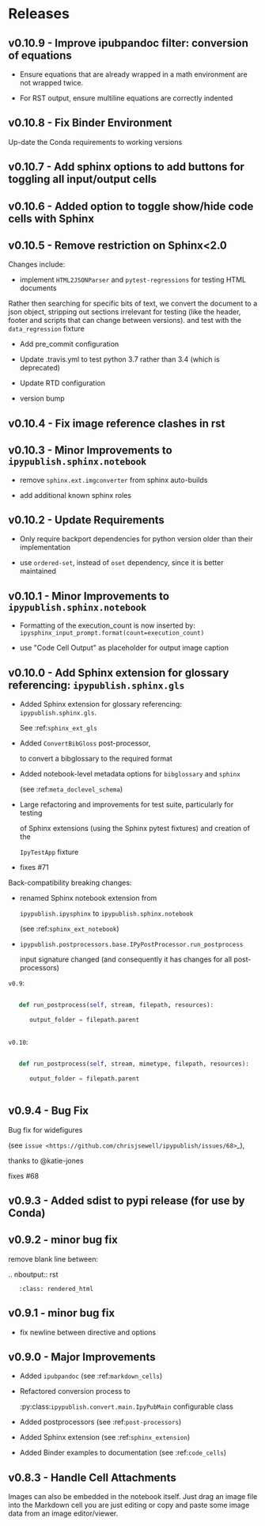 # Releases

## v0.10.9 - Improve ipubpandoc filter: conversion of equations 

- Ensure equations that are already wrapped in a math environment are not wrapped twice. 
- For RST output, ensure multiline equations are correctly indented 

## v0.10.8 - Fix Binder Environment 

Up-date the Conda requirements to working versions 

## v0.10.7 - Add sphinx options to add buttons for toggling all input/output cells 

 

## v0.10.6 - Added option to toggle show/hide code cells with Sphinx 

 

## v0.10.5 - Remove restriction on Sphinx<2.0 

Changes include: 
 
- implement `HTML2JSONParser` and `pytest-regressions` for testing HTML documents 
 
Rather then searching for specific bits of text, we convert the document to a json object, stripping out sections irrelevant for testing (like the header, footer and scripts that can change between versions). and test with the `data_regression` fixture 
 
- Add pre_commit configuration 
- Update .travis.yml to test python 3.7 rather than 3.4 (which is deprecated) 
- Update RTD configuration 
- version bump 
 

## v0.10.4 - Fix image reference clashes in rst 

 

## v0.10.3 - Minor Improvements to `ipypublish.sphinx.notebook` 

- remove `sphinx.ext.imgconverter` from sphinx auto-builds 
- add additional known sphinx roles 

## v0.10.2 - Update Requirements 

- Only require backport dependencies for python version older than their implementation 
- use `ordered-set`, instead of `oset` dependency, since it is better maintained 

## v0.10.1 - Minor Improvements to `ipypublish.sphinx.notebook` 

- Formatting of the execution_count is now inserted by: `ipysphinx_input_prompt.format(count=execution_count)` 
- use "Code Cell Output" as placeholder for output image caption 

## v0.10.0 -  Add Sphinx extension for glossary referencing: `ipypublish.sphinx.gls` 

- Added Sphinx extension for glossary referencing: `ipypublish.sphinx.gls`. 
  See :ref:`sphinx_ext_gls` 
 
- Added `ConvertBibGloss` post-processor, 
  to convert a bibglossary to the required format 
 
- Added notebook-level metadata options for `bibglossary` and `sphinx` 
  (see :ref:`meta_doclevel_schema`) 
 
- Large refactoring and improvements for test suite, particularly for testing 
  of Sphinx extensions (using the Sphinx pytest fixtures) and creation of the 
  `IpyTestApp` fixture 
 
- fixes #71  
 
Back-compatibility breaking changes: 
 
- renamed Sphinx notebook extension from 
  `ipypublish.ipysphinx` to `ipypublish.sphinx.notebook` 
  (see :ref:`sphinx_ext_notebook`) 
 
- `ipypublish.postprocessors.base.IPyPostProcessor.run_postprocess` 
  input signature changed (and consequently it has changes for all post-processors) 
 
`v0.9`: 
 
```python 
   def run_postprocess(self, stream, filepath, resources): 
      output_folder = filepath.parent 
``` 
 
`v0.10`: 
 
``` python 
   def run_postprocess(self, stream, mimetype, filepath, resources): 
      output_folder = filepath.parent 
``` 

## v0.9.4 - Bug Fix 

Bug fix for widefigures 
(see `issue <https://github.com/chrisjsewell/ipypublish/issues/68>`_), 
thanks to @katie-jones 
 
fixes #68  

## v0.9.3 - Added sdist to pypi release (for use by Conda) 

 

## v0.9.2 - minor bug fix 

remove blank line between: 
 
   .. nboutput:: rst 
       :class: rendered_html 

## v0.9.1 - minor bug fix 

- fix newline between directive and options 

## v0.9.0 - Major Improvements 

- Added ``ipubpandoc`` (see :ref:`markdown_cells`) 
- Refactored conversion process to 
  :py:class:`ipypublish.convert.main.IpyPubMain` configurable class 
- Added postprocessors (see :ref:`post-processors`) 
- Added Sphinx extension (see :ref:`sphinx_extension`) 
- Added Binder examples to documentation (see :ref:`code_cells`) 

## v0.8.3 - Handle Cell Attachments 

Images can also be embedded in the notebook itself. Just drag an image file into the Markdown cell you are just editing or copy and paste some image data from an image editor/viewer. 
 
